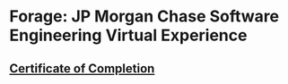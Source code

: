 # Forage: JP Morgan Chase Software Engineering Virtual Experience
## [Certificate of Completion](https://forage-uploads-prod.s3.amazonaws.com/completion-certificates/J.P.%20Morgan/R5iK7HMxJGBgaSbvk_J.P.%20Morgan_Qr4XvnnLJ8KxDYdgK_1684851416153_completion_certificate.pdf)


